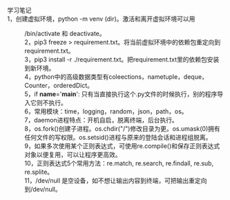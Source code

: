 学习笔记       
1，创建虚拟环境，python -m venv (dir)。激活和离开虚拟环境可以用<dir>/bin/activate 和 deactivate。       
2，pip3 freeze > requirement.txt。将当前虚拟环境中的依赖包重定向到requirement.txt。          
3，pip3 install -r ./requirement.txt。把requirement.txt里的依赖包安装到新环境。    
4，python中的高级数据类型有coleections，nametuple，deque，Counter，orderedDict。   
5，if __name__='__main__':   只有当直接执行这个.py文件的时候执行，别的程序导入它则不执行。      
6，常用模块：time，logging，random，json，path，os。     
7，daemon进程特点：开机自启，脱离终端，后台执行。     
8，os.fork()创建子进程。os.chdir("/")修改目录为更。os.umask(0)拥有任何文件的写权限。os.setsid()进程与原来的登陆会话和进程组脱离。     
9，如果多次使用某个正则表达式，可使用re.compile()和保存正则表达式对象以便复用，可以让程序更高效。     
10，正则表达式5个常用方法：re.match, re.search, re.findall, re.sub, re.splite。     
11，/dev/null 是空设备，如不想让输出内容到终端，可把输出重定向到/dev/null。     
